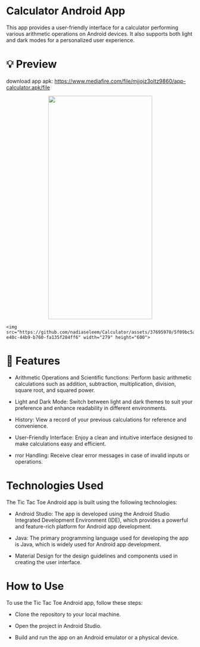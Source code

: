 # Calculator Android App

This app provides a user-friendly interface for a calculator performing various arithmetic operations on Android devices. It also supports both light and dark modes for a personalized user experience.


# 💡 Preview

download app apk: https://www.mediafire.com/file/mjjojz3oltz9860/app-calculator.apk/file


<p align="center">
  
  <img src="https://github.com/nadiaseleem/Calculator/assets/37695970/c8b6db81-8482-4b00-84c0-8f7f02ddf839" width="279" height="600">

    <img src="https://github.com/nadiaseleem/Calculator/assets/37695970/5f09bc5a-e40c-44b9-b760-fa135f284ff6" width="279" height="600">
  
</p>

# 🌟 Features

- Arithmetic Operations and Scientific functions: Perform basic arithmetic calculations such as addition, subtraction, multiplication, division, square root, and squared power.

- Light and Dark Mode: Switch between light and dark themes to suit your preference and enhance readability in different environments.

- History: View a record of your previous calculations for reference and convenience.

- User-Friendly Interface: Enjoy a clean and intuitive interface designed to make calculations easy and efficient.

- rror Handling: Receive clear error messages in case of invalid inputs or operations.

# Technologies Used
The Tic Tac Toe Android app is built using the following technologies:

- Android Studio: The app is developed using the Android Studio Integrated Development Environment (IDE), which provides a powerful and feature-rich platform for Android app development.

- Java: The primary programming language used for developing the app is Java, which is widely used for Android app development.

- Material Design for the design guidelines and components used in creating the user interface.



# How to Use
To use the Tic Tac Toe Android app, follow these steps:

- Clone the repository to your local machine.

- Open the project in Android Studio.

- Build and run the app on an Android emulator or a physical device.


